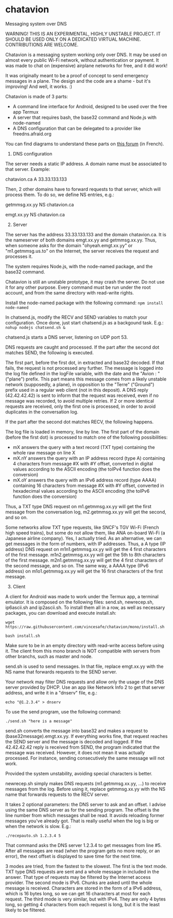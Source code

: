 # chatavion
Messaging system over DNS

WARNING! THIS IS AN EXPERIMENTAL, HIGHLY UNSTABLE PROJECT. 
IT SHOULD BE USED ONLY ON A DEDICATED VIRTUAL MACHINE. 
CONTRIBUTIONS ARE WELCOME.

Chatavion is a messaging system working only over DNS.
It may be used on almost every public Wi-Fi network, without authentication or payment. 
It was made to chat on (expensive) airplane networks for free, and it did work!

It was originally meant to be a proof of concept to send emergency messages in a plane. The design and the code are a shame - but it's improving! And well, it works. :) 

Chatavion is made of 3 parts:
 - A command line interface for Android, designed to be used over the free app Termux
 - A server that requires bash, the base32 command and Node.js with node-named
 - A DNS configuration that can be delegated to a provider like freedns.afraid.org
 
You can find diagrams to understand these parts on [this forum](https://zestedesavoir.com/forums/sujet/12757/chatavion-une-messagerie-passe-partout/#p206189) (in French). 
 
1. DNS configuration

The server needs a static IP address. A domain name must be associated to that server. Example:

chatavion.ca    A    33.33.133.133

Then, 2 other domains have to forward requests to that server, which will process them.
To do so, we define NS entries, e.g.:

getmmsg.xx.yy   NS   chatavion.ca

emgt.xx.yy      NS   chatavion.ca

2. Server

The server has the address 33.33.133.133 and the domain chatavion.ca. 
It is the nameserver of both domains emgt.xx.yy and getmmsg.xx.yy. Thus, when someone asks for the domain "ohyeah.emgt.xx.yy" or "m1.getmmsg.us.to" on the Internet, 
the server receives the request and processes it.

The system requires Node.js, with the node-named package, and the base32 command.

Chatavion is still an unstable prototype, it may crash the server. Do not use it for any other purpose. 
Every command must be run under the root account, and from the same directory with read-write rights. 

Install the node-named package with the following command:
```npm install node-named```

In chatsend.js, modify the RECV and SEND variables to match your configuration. Once done, just start chatsend.js as a backgound task. E.g.:
```nohup nodejs chatsend.sh &```

chatsend.js starts a DNS server, listening on UDP port 53.

DNS requests are caught and processed. If the part after the second dot matches SEND, the following is executed.

The first part, before the first dot, in extracted and base32 decoded. If that fails, the request is not processed any further. The message is logged into the log file defined in the logFile variable, with the date and the "Avion : " ("plane") prefix. This part means this message comes from a likely unstable network (supposedly, a plane), 
in opposition to the "Terre" ("Ground") prefix used in a regular web client (not in this deposit). A DNS reply (42.42.42.42) is sent to inform that the request was received, even if no message was recorded, to avoid multiple retries. If 2 or more identical requests are received, only the first one is processed, in order to avoid duplicates in the conversation log.

If the part after the second dot matches RECV, the following happens.

The log file is loaded in memory, line by line. The first part of the domain (before the first dot) is processed to match one of the following possibilities:
 - mX answers the query with a text record (TXT type) containing the whole raw message on line X
 - mX.nY answers the query with an IP address record (type A) containing 4 characters from message #X with #Y offset, converted in digital values according to the ASCII encoding (the toIPv4 function does the conversion)
 - mX.oY answers the query with an IPv6 address record (type AAAA) containing 16 characters from message #X with #Y offset, converted in hexadecimal values according to the ASCII encoding (the toIPv6 function does the conversion)
  
Thus, a TXT type DNS request on m1.getmmsg.xx.yy will get the first message from the conversation log, m2.getmmsg.xx.yy will get the second, and so on.

Some networks allow TXT type requests, like SNCF's TGV Wi-Fi (French high speed trains), but some do not allow them, like ANA on-board Wi-Fi (a Japanese airline company). Yes, I actually tried. As an alternative, we can get messages in the form of numbers, with IP addresses. Thus, a A type (IP address) DNS request on m1n1.getmmsg.xx.yy will get the 4 first characters of the first message. 
m1n2.getmmsg.xx.yy will get the 5th to 8th characters of the first message. 
m2n1.getmmsg.xx.yy will get the 4 first characters of the second message, and so on. 
The same way, a AAAA type (IPv6 address) on m1o1.getmmsg.xx.yy will get the 16 first characters of the first message.

3. Client

A client for Android was made to work under the Termux app, a terminal emulator. It is composed on the following files: 
send.sh, newrecep.sh, ip6ascii.sh and ip2ascii.sh. 
To install them all in a row, as well as necessary packages, you can download and execute install.sh: 

```wget https://raw.githubusercontent.com/vincesafe/chatavion/mono/install.sh```

```bash install.sh```

Make sure to be in an empty directory with read-write access before using it. The client from this mono branch is NOT compatible with servers from other branchs, such as master and node.

send.sh is used to send messages. In that file, replace emgt.xx.yy with the NS name that forwards requests to the SEND server.

Your network may filter DNS requests and allow only the usage of the DNS server provided by DHCP. Use an app like Network Info 2 
to get that server address, and write it in a "dnserv" file, e.g.:

```echo "@1.2.3.4" > dnserv```

To use the send program, use the following command: 

```./send.sh "here is a message"```

send.sh converts the message into base32 and makes a request to (base32message).emgt.xx.yy. 
If everything works fine, that request reaches the SEND server and the message is decoded and logged. 
If the 42.42.42.42 reply is received from SEND, the program indicated that the message was received. However, it does not mean it was actually processed. For instance, sending consecutively the same message will not work.

Provided the system unstability, avoiding special characters is better.

newrecep.sh simply makes DNS requests (m1.getmmsg.xx.yy, ...) to receive messages from the log. Before using it, replace getmmsg.xx.yy with the NS name that forwards requests to the RECV server.

It takes 2 optional parameters: the DNS server to ask and an offset. I advise using the same DNS server as for the sending program. The offset is the line number from which messages shall be read. It avoids reloading former messages you've already got. 
That is really useful when the log is big or when the network is slow. E.g.:

```./recepauto.sh 1.2.3.4 5```

That command asks the DNS server 1.2.3.4 to get messages from line #5. After all messages are read (when the program gets no more reply, or an error), the next offset is displayed to save time for the next time.

3 modes are tried, from the fastest to the slowest. The first is the text mode. TXT type DNS requests are sent and a whole message in included in the answer. That type of requests may be filtered by the Internet access provider. The second mode is IPv6. Chunks are asked until the whole message is received. Characters are stored in the form of a IPv6 address, which is 16 bytes long, so we can get 16 characters at most for each request. The third mode is very similar, but with IPv4. They are only 4 bytes long, so getting 4 characters from each request is long, but it is the least likely to be filtered.
